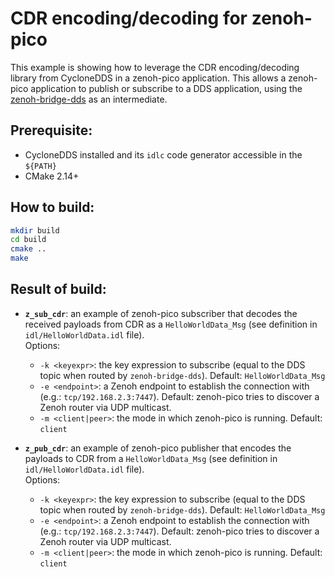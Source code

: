 # CDR encoding/decoding for zenoh-pico

This example is showing how to leverage the CDR encoding/decoding library from CycloneDDS in a zenoh-pico application.
This allows a zenoh-pico application to publish or subscribe to a DDS application, using the [zenoh-bridge-dds](https://github.com/eclipse-zenoh/zenoh-plugin-dds) as an intermediate.

## Prerequisite:

 - CycloneDDS installed and its `idlc` code generator accessible in the `${PATH}`
 - CMake 2.14+

## How to build:

```bash
mkdir build
cd build
cmake ..
make
```

## Result of build:

 - **`z_sub_cdr`**: an example of zenoh-pico subscriber that decodes the received payloads from CDR as a `HelloWorldData_Msg` (see definition in `idl/HelloWorldData.idl` file).  
   Options:

     - `-k <keyexpr>`: the key expression to subscribe (equal to the DDS topic when routed by `zenoh-bridge-dds`). Default: `HelloWorldData_Msg`
     - `-e <endpoint>`: a Zenoh endpoint to establish the connection with (e.g.: `tcp/192.168.2.3:7447`). Default: zenoh-pico tries to discover a Zenoh router via UDP multicast.
     - `-m <client|peer>`: the mode in which zenoh-pico is running. Default: `client`

 - **`z_pub_cdr`**: an example of zenoh-pico publisher that encodes the payloads to CDR from a `HelloWorldData_Msg` (see definition in `idl/HelloWorldData.idl` file).  
   Options:

     - `-k <keyexpr>`: the key expression to subscribe (equal to the DDS topic when routed by `zenoh-bridge-dds`). Default: `HelloWorldData_Msg`
     - `-e <endpoint>`: a Zenoh endpoint to establish the connection with (e.g.: `tcp/192.168.2.3:7447`). Default: zenoh-pico tries to discover a Zenoh router via UDP multicast.
     - `-m <client|peer>`: the mode in which zenoh-pico is running. Default: `client`





